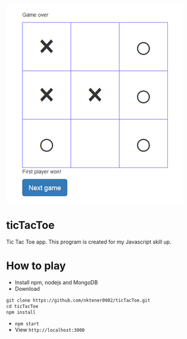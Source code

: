 ![Tic Tac Toe](./capture1.png)

# ticTacToe

Tic Tac Toe app. This program is created for my Javascript skill up.

# How to play

* Install npm, nodejs and MongoDB
* Download

```
git clone https://github.com/nktener0902/ticTacToe.git
cd ticTacToe
npm install
```

* ```npm start```
* View `http://localhost:3000`